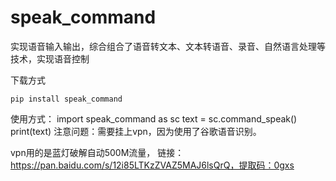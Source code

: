 # speak_command

实现语音输入输出，综合组合了语音转文本、文本转语音、录音、自然语言处理等技术，实现语音控制

下载方式
  
    pip install speak_command
  
使用方式：
    import speak_command as sc
    text = sc.command_speak()
    print(text)
注意问题：需要挂上vpn，因为使用了谷歌语音识别。

vpn用的是蓝灯破解自动500M流量，
  链接：https://pan.baidu.com/s/12i85LTKzZVAZ5MAJ6lsQrQ，提取码：0gxs


  
